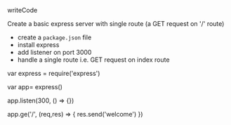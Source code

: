 writeCode

Create a basic express server with single route (a GET request on '/' route)

- create a `package.json` file
- install express
- add listener on port 3000
- handle a single route i.e. GET request on index route

var express = require('express')

var app= express()

app.listen(300, () => {})

app.ge('/', (req,res) => {
  res.send('welcome') 
})
